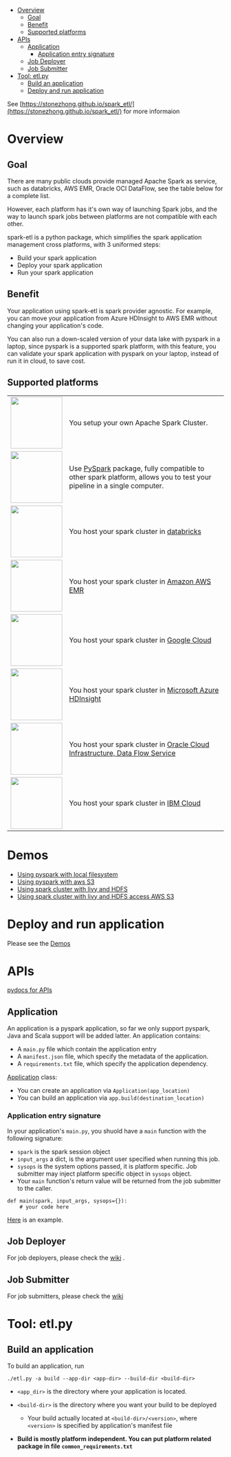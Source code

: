 * [Overview](#overview)
    * [Goal](#goal)
    * [Benefit](#benefit)
    * [Supported platforms](#supported_platforms)
* [APIs](#apis)
    * [Application](#application)
        * [Application entry signature](#application-entry-signature)
    * [Job Deployer](#job-deployer)
    * [Job Submitter](#job-submitter)
* [Tool: etl.py](#tool-etlpy)
    * [Build an application](#build-an-application)
    * [Deploy and run application](#deploy-and-run-application)

See [https://stonezhong.github.io/spark_etl/](https://stonezhong.github.io/spark_etl/) for more informaion

# Overview

## Goal
There are many public clouds provide managed Apache Spark as service, such as databricks, AWS EMR, Oracle OCI DataFlow, see the table below for a complete list.

However, each platform has it's own way of launching Spark jobs, and the way to launch spark jobs between platforms are not compatible with each other.

spark-etl is a python package, which simplifies the spark application management cross platforms, with 3 uniformed steps:
* Build your spark application
* Deploy your spark application
* Run your spark application


## Benefit
Your application using spark-etl is spark provider agnostic. For example, you can move your application from Azure HDInsight to AWS EMR without changing your application's code.

You can also run a down-scaled version of your data lake with pyspark in a laptop, since pyspark is a supported spark platform, with this feature, you can validate your spark application with pyspark on your laptop, instead of run it in cloud, to save cost.

## Supported platforms
<table>
    <tr>
        <td>
            <img
                src="https://upload.wikimedia.org/wikipedia/commons/thumb/f/f3/Apache_Spark_logo.svg/1200px-Apache_Spark_logo.svg.png"
                width="120px"
            />
        </td>
        <td>You setup your own Apache Spark Cluster.</td>
    </tr>
    <tr>
        <td>
            <img src="https://miro.medium.com/max/700/1*qgkjkj6BLVS1uD4mw_sTEg.png" width="120px" />
        </td>
        <td>
            Use <a href="https://pypi.org/project/pyspark/">PySpark</a> package, fully compatible to other spark platform, allows you to test your pipeline in a single computer.
        </td>
    </tr>
    <tr>
        <td>
            <img src="https://databricks.com/wp-content/uploads/2019/02/databricks-generic-tile.png" width="120px">
        </td>
        <td>You host your spark cluster in <a href="https://databricks.com/">databricks </a></td>
    </tr>
    <tr>
        <td>
            <img
                src="https://blog.ippon.tech/content/images/2019/06/emrlogogo.png"
                width="120px"
            />
        </td>
        <td>You host your spark cluster in <a href="https://aws.amazon.com/emr/">Amazon AWS EMR</a></td>
    </tr>
    <tr>
        <td>
            <img
                src="https://d15shllkswkct0.cloudfront.net/wp-content/blogs.dir/1/files/2020/07/100-768x402.jpeg"
                width="120px"
            />
        </td>
        <td>You host your spark cluster in <a href="https://cloud.google.com/dataproc">Google Cloud</a></td>
    </tr>
    <tr>
        <td>
            <img
                src="https://apifriends.com/wp-content/uploads/2018/05/HDInsightsDetails.png"
                width="120px"
            />
        </td>
        <td>You host your spark cluster in <a href="https://azure.microsoft.com/en-us/services/hdinsight/">Microsoft Azure HDInsight</a></td>
    </tr>
    <tr>
        <td>
            <img
                src="https://cdn.app.compendium.com/uploads/user/e7c690e8-6ff9-102a-ac6d-e4aebca50425/d3598759-8045-4b7f-9619-0fed901a9e0b/File/a35b11e3f02caf5d5080e48167cf320c/1_xtt86qweroeeldhjroaaaq.png"
                width="120px"
            />
        </td>
        <td>
            You host your spark cluster in <a href="https://www.oracle.com/big-data/data-flow/">Oracle Cloud Infrastructure, Data Flow Service</a>
        </td>
    </tr>
    <tr>
        <td>
            <img
                src="https://upload.wikimedia.org/wikipedia/commons/2/24/IBM_Cloud_logo.png"
                width="120px"
            />
        </td>
        <td>You host your spark cluster in <a href="https://www.ibm.com/products/big-data-and-analytics">IBM Cloud</a></td>
    </tr>
</table>

# Demos
* [Using pyspark with local filesystem](examples/pyspark_local/readme.md)
* [Using pyspark with aws S3](examples/pyspark_s3/readme.md)
* [Using spark cluster with livy and HDFS](examples/livy_hdfs1/readme.md)
* [Using spark cluster with livy and HDFS access AWS S3](examples/livy_hdfs2/readme.md)

# Deploy and run application
Please see the [Demos](https://github.com/stonezhong/spark_etl/wiki#demos)


# APIs
[pydocs for APIs](https://stonezhong.github.io/spark_etl/pydocs/spark_etl.html)

## Application
An application is a pyspark application, so far we only support pyspark, Java and Scala support will be added latter. An application contains:
* A `main.py` file which contain the application entry
* A `manifest.json` file, which specify the metadata of the application.
* A `requirements.txt` file, which specify the application dependency.

[Application](src/spark_etl/application.py) class:
* You can create an application via `Application(app_location)`
* You can build an application via `app.build(destination_location)`

### Application entry signature
In your application's `main.py`, you shuold have a `main` function with the following signature:
* `spark` is the spark session object
* `input_args` a dict, is the argument user specified when running this job.
* `sysops` is the system options passed, it is platform specific. Job submitter may inject platform specific object in `sysops` object.
* Your `main` function's return value will be returned from the job submitter to the caller.
```
def main(spark, input_args, sysops={}):
    # your code here
```
[Here](examples/myapp) is an example.

## Job Deployer
For job deployers, please check the [wiki](https://github.com/stonezhong/spark_etl/wiki#job-deployer-classes) .


## Job Submitter
For job submitters, please check the [wiki](https://github.com/stonezhong/spark_etl/wiki#job-submitter-classes)


# Tool: etl.py
## Build an application
To build an application, run
```
./etl.py -a build --app-dir <app-dir> --build-dir <build-dir>
```
* `<app_dir>` is the directory where your application is located.
* `<build-dir>` is the directory where you want your build to be deployed
    * Your build actually located at `<build-dir>/<version>`, where `<version>` is specified by application's manifest file

* **Build is mostly platform independent. You can put platform related package in file `common_requirements.txt`**


